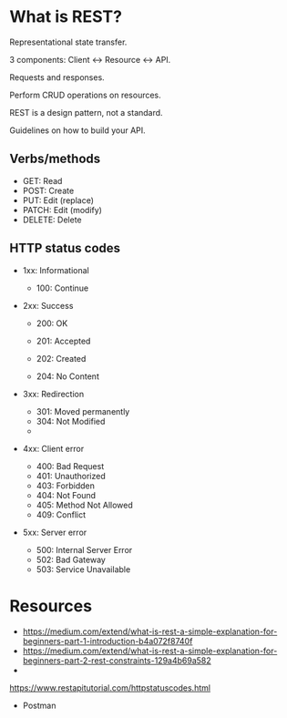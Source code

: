 
# What is REST?

Representational state transfer.

3 components:
Client <-> Resource <-> API.

Requests and responses.

Perform CRUD operations on resources.

REST is a design pattern, not a standard.


Guidelines on how to build your API.


## Verbs/methods
- GET: Read
- POST: Create
- PUT: Edit (replace)
- PATCH: Edit (modify)
- DELETE: Delete

## HTTP status codes
- 1xx: Informational
  - 100: Continue
- 2xx: Success
  - 200: OK
  - 201: Accepted
  - 202: Created

  - 204: No Content
  
- 3xx: Redirection
  - 301: Moved permanently
  - 304: Not Modified
  - 
- 4xx: Client error
  - 400: Bad Request
  - 401: Unauthorized
  - 403: Forbidden
  - 404: Not Found
  - 405: Method Not Allowed
  - 409: Conflict
- 5xx: Server error
  - 500: Internal Server Error
  - 502: Bad Gateway
  - 503: Service Unavailable






# Resources
- https://medium.com/extend/what-is-rest-a-simple-explanation-for-beginners-part-1-introduction-b4a072f8740f
- https://medium.com/extend/what-is-rest-a-simple-explanation-for-beginners-part-2-rest-constraints-129a4b69a582
- 
https://www.restapitutorial.com/httpstatuscodes.html
- Postman
